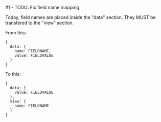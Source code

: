 #1 - TODO: Fix field name mapping

Today, field names are placed inside the "data" section.
They MUST be transfered to the "view" section.

From this:

    {
      data: {
        name: FIELDNAME,
        value: FIELDVALUE
      }
    }

To this:

    {
      data: {
        value: FIELDVALUE
      },
      view: {
        name: FIELDNAME
      }
    }

